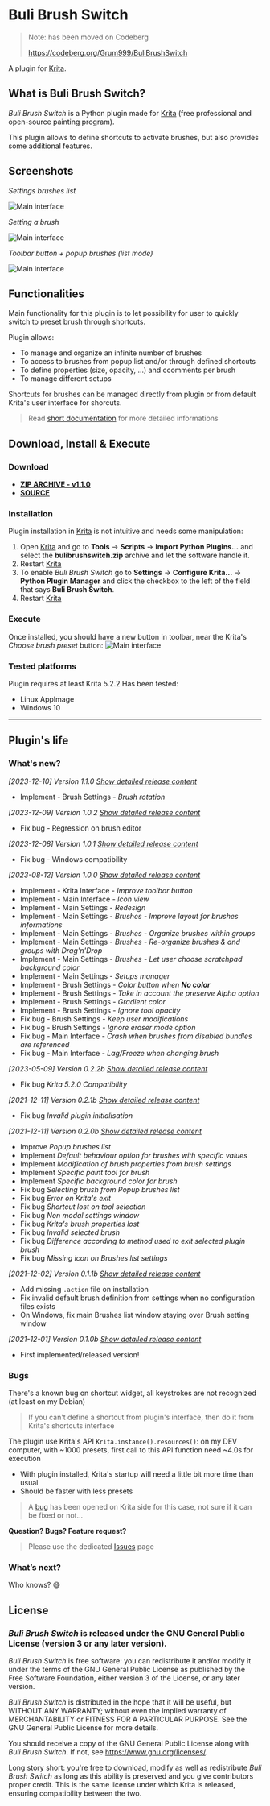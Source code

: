 # Buli Brush Switch

> Note: has been moved on Codeberg
> 
> https://codeberg.org/Grum999/BuliBrushSwitch

A plugin for [Krita](https://krita.org).


## What is Buli Brush Switch?
*Buli Brush Switch* is a Python plugin made for [Krita](https://krita.org) (free professional and open-source painting program).


This plugin allows to define shortcuts to activate brushes, but also provides some additional features.


## Screenshots

*Settings brushes list*

![Main interface](./screenshots/settings-brush-list.jpeg)

*Setting a brush*

![Main interface](./screenshots/settings-brush.jpeg)

*Toolbar button + popup brushes (list mode)*

![Main interface](./screenshots/ui-list.jpeg)


## Functionalities

Main functionality for this plugin is to let possibility for user to quickly switch to preset brush through shortcuts.

Plugin allows:
- To manage and organize an infinite number of brushes
- To access to brushes from popup list and/or through defined shortcuts
- To define properties (size, opacity, ...) and ccomments per brush
- To manage different setups

Shortcuts for brushes can be managed directly from plugin or from default Krita's user interface for shorcuts.

> Read [short documentation](./DOC.md) for more detailed informations

## Download, Install & Execute

### Download
+ **[ZIP ARCHIVE - v1.1.0](https://github.com/Grum999/BuliBrushSwitch/releases/download/1.1.0/bulibrushswitch.zip)**
+ **[SOURCE](https://github.com/Grum999/BuliBrushSwitch)**


### Installation

Plugin installation in [Krita](https://krita.org) is not intuitive and needs some manipulation:

1. Open [Krita](https://krita.org) and go to **Tools** -> **Scripts** -> **Import Python Plugins...** and select the **bulibrushswitch.zip** archive and let the software handle it.
2. Restart [Krita](https://krita.org)
3. To enable *Buli Brush Switch* go to **Settings** -> **Configure Krita...** -> **Python Plugin Manager** and click the checkbox to the left of the field that says **Buli Brush Switch**.
4. Restart [Krita](https://krita.org)


### Execute

Once installed, you should have a new button in toolbar, near the Krita's *Choose brush preset* button:
![Main interface](./screenshots/ui-toolbar.jpeg)


### Tested platforms

Plugin requires at least Krita 5.2.2
Has been tested:
- Linux AppImage
- Windows 10

---


## Plugin's life

### What's new?
_[2023-12-10] Version 1.1.0_ *[Show detailed release content](./releases-notes/RELEASE-1.1.0.md)*
- Implement - Brush Settings - *Brush rotation*

_[2023-12-09] Version 1.0.2_ *[Show detailed release content](./releases-notes/RELEASE-1.0.2.md)*
- Fix bug - Regression on brush editor

_[2023-12-08] Version 1.0.1_ *[Show detailed release content](./releases-notes/RELEASE-1.0.1.md)*
- Fix bug - Windows compatibility

_[2023-08-12] Version 1.0.0_ *[Show detailed release content](./releases-notes/RELEASE-1.0.0.md)*
- Implement - Krita Interface - *Improve toolbar button*
- Implement - Main Interface - *Icon view*
- Implement - Main Settings - *Redesign*
- Implement - Main Settings - *Brushes - Improve layout for brushes informations*
- Implement - Main Settings - *Brushes - Organize brushes within groups*
- Implement - Main Settings - *Brushes - Re-organize brushes & and groups with Drag'n'Drop*
- Implement - Main Settings - *Brushes - Let user choose scratchpad background color*
- Implement - Main Settings - *Setups manager*
- Implement - Brush Settings - *Color button when **No color***
- Implement - Brush Settings - *Take in account the preserve Alpha option*
- Implement - Brush Settings - *Gradient color*
- Implement - Brush Settings - *Ignore tool opacity*
- Fix bug - Brush Settings - *Keep user modifications*
- Fix bug - Brush Settings - *Ignore eraser mode option*
- Fix bug - Main Interface - *Crash when brushes from disabled bundles are referenced*
- Fix bug - Main Interface - *Lag/Freeze when changing brush*

_[2023-05-09] Version 0.2.2b_ *[Show detailed release content](./releases-notes/RELEASE-0.2.2b.md)*
- Fix bug *Krita 5.2.0 Compatibility*

_[2021-12-11] Version 0.2.1b_ *[Show detailed release content](./releases-notes/RELEASE-0.2.1b.md)*
- Fix bug *Invalid plugin initialisation*

_[2021-12-11] Version 0.2.0b_ *[Show detailed release content](./releases-notes/RELEASE-0.2.0b.md)*
- Improve *Popup brushes list*
- Implement *Default behaviour option for brushes with specific values*
- Implement *Modification of brush properties from brush settings*
- Implement *Specific paint tool for brush*
- Implement *Specific background color for brush*
- Fix bug *Selecting brush from Popup brushes list*
- Fix bug *Error on Krita's exit*
- Fix bug *Shortcut lost on tool selection*
- Fix bug *Non modal settings window*
- Fix bug *Krita's brush properties lost*
- Fix bug *Invalid selected brush*
- Fix bug *Difference according to method used to exit selected plugin brush*
- Fix bug *Missing icon on Brushes list settings*


_[2021-12-02] Version 0.1.1b_ *[Show detailed release content](./releases-notes/RELEASE-0.1.1b.md)*
- Add missing `.action` file on installation
- Fix invalid default brush definition from settings when no configuration files exists
- On Windows, fix main Brushes list window staying over Brush setting window

_[2021-12-01] Version 0.1.0b_ *[Show detailed release content](./releases-notes/RELEASE-0.1.0b.md)*
- First implemented/released version!



### Bugs

There's a known bug on shortcut widget, all keystrokes are not recognized (at least on my Debian)
> If you can't define a shortcut from plugin's interface, then do it from Krita's shortcuts interface

The plugin use Krita's API `Krita.instance().resources()`: on my DEV computer, with ~1000 presets, first call to this API function need ~4.0s for execution
- With plugin installed, Krita's startup will need a little bit more time than usual
- Should be faster with less presets
> A [bug](https://bugs.kde.org/show_bug.cgi?id=473311) has been opened on Krita side for this case, not sure if it can be fixed or not...

**Question? Bugs? Feature request?**
> Please use the dedicated [Issues](https://github.com/Grum999/BuliBrushSwitch/issues) page




### What’s next?

Who knows? 😅


## License

### *Buli Brush Switch* is released under the GNU General Public License (version 3 or any later version).

*Buli Brush Switch* is free software: you can redistribute it and/or modify it under the terms of the GNU General Public License as published by the Free Software Foundation, either version 3 of the License, or any later version.

*Buli Brush Switch* is distributed in the hope that it will be useful, but WITHOUT ANY WARRANTY; without even the implied warranty of MERCHANTABILITY or FITNESS FOR A PARTICULAR PURPOSE. See the GNU General Public License for more details.

You should receive a copy of the GNU General Public License along with *Buli Brush Switch*. If not, see <https://www.gnu.org/licenses/>.


Long story short: you're free to download, modify as well as redistribute *Buli Brush Switch* as long as this ability is preserved and you give contributors proper credit. This is the same license under which Krita is released, ensuring compatibility between the two.
